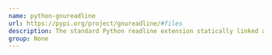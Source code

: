 ```yaml
---
name: python-gnureadline
url: https://pypi.org/project/gnureadline/#files
description: The standard Python readline extension statically linked against the GNU readline library.
group: None
---
```

